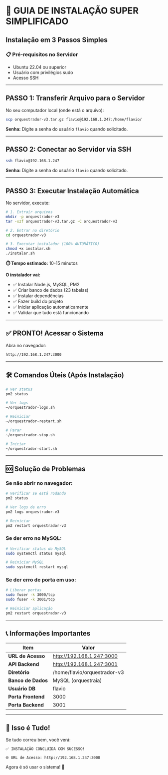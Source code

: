 # 🚀 GUIA DE INSTALAÇÃO SUPER SIMPLIFICADO

## Instalação em 3 Passos Simples

### 📋 Pré-requisitos no Servidor

- Ubuntu 22.04 ou superior
- Usuário com privilégios sudo
- Acesso SSH

---

## PASSO 1: Transferir Arquivo para o Servidor

No seu computador local (onde está o arquivo):

```bash
scp orquestrador-v3.tar.gz flavio@192.168.1.247:/home/flavio/
```

**Senha:** Digite a senha do usuário `flavio` quando solicitado.

---

## PASSO 2: Conectar ao Servidor via SSH

```bash
ssh flavio@192.168.1.247
```

**Senha:** Digite a senha do usuário `flavio` quando solicitado.

---

## PASSO 3: Executar Instalação Automática

No servidor, execute:

```bash
# 1. Extrair arquivos
mkdir -p orquestrador-v3
tar -xzf orquestrador-v3.tar.gz -C orquestrador-v3

# 2. Entrar no diretório
cd orquestrador-v3

# 3. Executar instalador (100% AUTOMÁTICO)
chmod +x instalar.sh
./instalar.sh
```

**⏱️ Tempo estimado:** 10-15 minutos

**O instalador vai:**
- ✅ Instalar Node.js, MySQL, PM2
- ✅ Criar banco de dados (23 tabelas)
- ✅ Instalar dependências
- ✅ Fazer build do projeto
- ✅ Iniciar aplicação automaticamente
- ✅ Validar que tudo está funcionando

---

## ✅ PRONTO! Acessar o Sistema

Abra no navegador:

```
http://192.168.1.247:3000
```

---

## 🛠️ Comandos Úteis (Após Instalação)

```bash
# Ver status
pm2 status

# Ver logs
~/orquestrador-logs.sh

# Reiniciar
~/orquestrador-restart.sh

# Parar
~/orquestrador-stop.sh

# Iniciar
~/orquestrador-start.sh
```

---

## 🆘 Solução de Problemas

### Se não abrir no navegador:

```bash
# Verificar se está rodando
pm2 status

# Ver logs de erro
pm2 logs orquestrador-v3

# Reiniciar
pm2 restart orquestrador-v3
```

### Se der erro no MySQL:

```bash
# Verificar status do MySQL
sudo systemctl status mysql

# Reiniciar MySQL
sudo systemctl restart mysql
```

### Se der erro de porta em uso:

```bash
# Liberar portas
sudo fuser -k 3000/tcp
sudo fuser -k 3001/tcp

# Reiniciar aplicação
pm2 restart orquestrador-v3
```

---

## 📞 Informações Importantes

| Item | Valor |
|------|-------|
| **URL de Acesso** | http://192.168.1.247:3000 |
| **API Backend** | http://192.168.1.247:3001 |
| **Diretório** | /home/flavio/orquestrador-v3 |
| **Banco de Dados** | MySQL (orquestraia) |
| **Usuário DB** | flavio |
| **Porta Frontend** | 3000 |
| **Porta Backend** | 3001 |

---

## 🎉 Isso é Tudo!

Se tudo correu bem, você verá:

```
✅ INSTALAÇÃO CONCLUÍDA COM SUCESSO!

🌐 URL de Acesso: http://192.168.1.247:3000
```

Agora é só usar o sistema! 🚀
